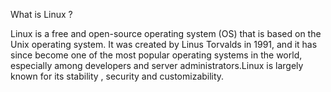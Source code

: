 What is Linux ?

Linux is a free and open-source operating system (OS) that is based on the Unix operating system. It was created by Linus Torvalds in 1991, and it has since become one of the most popular operating systems in the world, especially among developers and server administrators.Linux is largely known for its stability , security and customizability.


